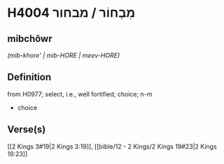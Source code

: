 # H4004 מִבְחוֹר / מבחור

## mibchôwr

_(mib-khore' | mib-HORE | meev-HORE)_

## Definition

from H0977; select, i.e., well fortified; choice; n-m

- choice

## Verse(s)

[[2 Kings 3#19|2 Kings 3:19]], [[bible/12 - 2 Kings/2 Kings 19#23|2 Kings 19:23]]